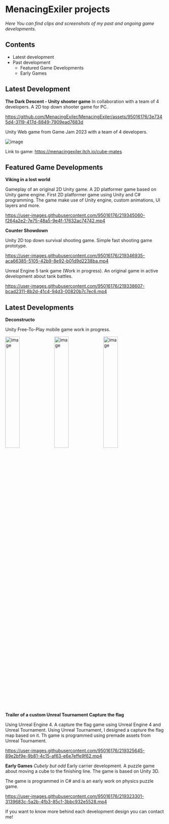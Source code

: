 # MenacingExiler projects

*Here You can find clips and screenshots of my past and ongoing game developments.*

## Contents
  * Latest development
  * Past development
    - Featured Game Developments
    - Early Games

## **Latest Development**

**The Dark Descent - Unity shooter game**
In collaboration with a team of 4 developers.
A 2D top down shooter game for PC.

https://github.com/MenacingExiler/MenacingExiler/assets/95016176/3e7345d4-3119-417d-8849-7909ead7683d

Unity Web game from Game Jam 2023 with a team of 4 developers.

![image](https://github.com/MenacingExiler/MenacingExiler/assets/95016176/aaacd928-517e-4e0a-91f2-5e624ce15732)

Link to game: https://menacingexiler.itch.io/cube-mates



## **Featured Game Developments**

**Viking in a lost world**

Gameplay of an original 2D Unity game. A 2D platformer game based on Unity game engine.
First 2D platformer game using Unity and C# programming. The game make use of Unity engine, custom animations, UI layers and more.

https://user-images.githubusercontent.com/95016176/219345060-f264a2e2-7e75-48a5-9e4f-17632ac74742.mp4



**Counter Showdown**

Unity 2D top down survival shooting game.
Simple fast shooting game prototype.

https://user-images.githubusercontent.com/95016176/219346935-aca66385-5105-42b9-8e92-b01d9d2238ba.mp4

Unreal Engine 5 tank game (Work in progress). An original game in active development about tank battles.

https://user-images.githubusercontent.com/95016176/219338607-bcad2311-8b2d-41c4-94d3-00820b7c7ec6.mp4



## **Latest Developments**

**Deconstructo**

Unity Free-To-Play mobile game work in progress.

<img src="https://github.com/MenacingExiler/MenacingExiler/assets/95016176/7613a39a-15dd-41cc-80a8-966cf1953d97" alt="image" style="width:30%; height:30%;">
<img src="https://github.com/MenacingExiler/MenacingExiler/assets/95016176/cbe8c6d1-4bd5-431c-965b-6f281bb0f0ad" alt="image" style="width:30%; height:30%;">
<img src="https://github.com/MenacingExiler/MenacingExiler/assets/95016176/35c4b26c-3517-454c-9325-d47e4c1e2f2d" alt="image" style="width:30%; height:30%;">



**Trailer of a custom Unreal Tournament Capture the flag**

Using Unreal Engine 4. A capture the flag game using Unreal Engine 4 and Unreal Tournament.
Using Unreal Tournament, I designed a capture the flag map based on it. Th game is programmed using premade assets from Unreal Tournament.

https://user-images.githubusercontent.com/95016176/219325645-89e2bf9e-9b81-4c15-af63-e6e7effe9f62.mp4



**Early Games**
*Cubely but odd*
Early carrier development. A puzzle game about moving a cube to the finishing line. The game is based on Unity 3D.

The game is programmed in C# and is an early work on physics puzzle game.

https://user-images.githubusercontent.com/95016176/219323301-3139683c-5a2b-4fb3-85c1-3bbc932e5528.mp4



If you want to know more behind each development design you can contact me!
